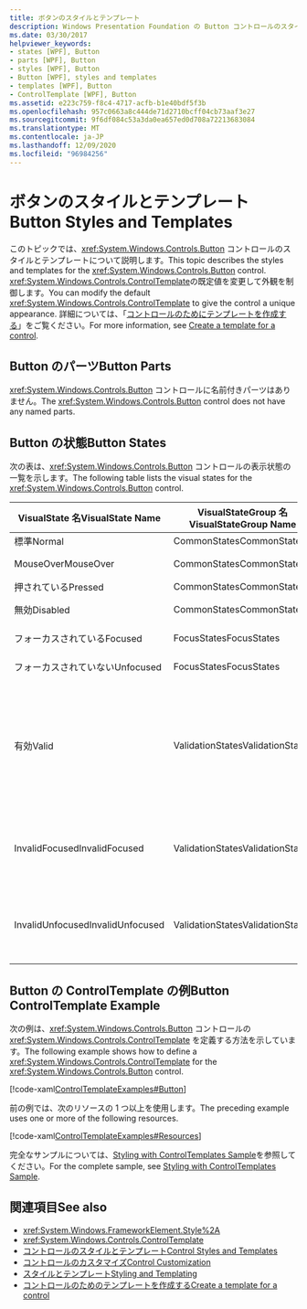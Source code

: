 ```yaml
---
title: ボタンのスタイルとテンプレート
description: Windows Presentation Foundation の Button コントロールのスタイルとテンプレートについて学習します。 ControlTemplate を変更して、コントロールに固有の外観を指定します。
ms.date: 03/30/2017
helpviewer_keywords:
- states [WPF], Button
- parts [WPF], Button
- styles [WPF], Button
- Button [WPF], styles and templates
- templates [WPF], Button
- ControlTemplate [WPF], Button
ms.assetid: e223c759-f8c4-4717-acfb-b1e40bdf5f3b
ms.openlocfilehash: 957c0663a8c444de71d2710bcff04cb73aaf3e27
ms.sourcegitcommit: 9f6df084c53a3da0ea657ed0d708a72213683084
ms.translationtype: MT
ms.contentlocale: ja-JP
ms.lasthandoff: 12/09/2020
ms.locfileid: "96984256"
---
```

# <a name="button-styles-and-templates"></a><span data-ttu-id="8aea2-104">ボタンのスタイルとテンプレート</span><span class="sxs-lookup"><span data-stu-id="8aea2-104">Button Styles and Templates</span></span>
<span data-ttu-id="8aea2-105">このトピックでは、<xref:System.Windows.Controls.Button> コントロールのスタイルとテンプレートについて説明します。</span><span class="sxs-lookup"><span data-stu-id="8aea2-105">This topic describes the styles and templates for the <xref:System.Windows.Controls.Button> control.</span></span> <span data-ttu-id="8aea2-106"><xref:System.Windows.Controls.ControlTemplate>の既定値を変更して外観を制御します。</span><span class="sxs-lookup"><span data-stu-id="8aea2-106">You can modify the default <xref:System.Windows.Controls.ControlTemplate> to give the control a unique appearance.</span></span> <span data-ttu-id="8aea2-107">詳細については、「[コントロールのためにテンプレートを作成する](/dotnet/desktop-wpf/themes/how-to-create-apply-template)」をご覧ください。</span><span class="sxs-lookup"><span data-stu-id="8aea2-107">For more information, see [Create a template for a control](/dotnet/desktop-wpf/themes/how-to-create-apply-template).</span></span>  
  
## <a name="button-parts"></a><span data-ttu-id="8aea2-108">Button のパーツ</span><span class="sxs-lookup"><span data-stu-id="8aea2-108">Button Parts</span></span>  
 <span data-ttu-id="8aea2-109"><xref:System.Windows.Controls.Button> コントロールに名前付きパーツはありません。</span><span class="sxs-lookup"><span data-stu-id="8aea2-109">The <xref:System.Windows.Controls.Button> control does not have any named parts.</span></span>  
  
## <a name="button-states"></a><span data-ttu-id="8aea2-110">Button の状態</span><span class="sxs-lookup"><span data-stu-id="8aea2-110">Button States</span></span>  
 <span data-ttu-id="8aea2-111">次の表は、<xref:System.Windows.Controls.Button> コントロールの表示状態の一覧を示します。</span><span class="sxs-lookup"><span data-stu-id="8aea2-111">The following table lists the visual states for the <xref:System.Windows.Controls.Button> control.</span></span>  
  
|<span data-ttu-id="8aea2-112">VisualState 名</span><span class="sxs-lookup"><span data-stu-id="8aea2-112">VisualState Name</span></span>|<span data-ttu-id="8aea2-113">VisualStateGroup 名</span><span class="sxs-lookup"><span data-stu-id="8aea2-113">VisualStateGroup Name</span></span>|<span data-ttu-id="8aea2-114">説明</span><span class="sxs-lookup"><span data-stu-id="8aea2-114">Description</span></span>|  
|-|-|-|  
|<span data-ttu-id="8aea2-115">標準</span><span class="sxs-lookup"><span data-stu-id="8aea2-115">Normal</span></span>|<span data-ttu-id="8aea2-116">CommonStates</span><span class="sxs-lookup"><span data-stu-id="8aea2-116">CommonStates</span></span>|<span data-ttu-id="8aea2-117">既定の状態です。</span><span class="sxs-lookup"><span data-stu-id="8aea2-117">The default state.</span></span>|  
|<span data-ttu-id="8aea2-118">MouseOver</span><span class="sxs-lookup"><span data-stu-id="8aea2-118">MouseOver</span></span>|<span data-ttu-id="8aea2-119">CommonStates</span><span class="sxs-lookup"><span data-stu-id="8aea2-119">CommonStates</span></span>|<span data-ttu-id="8aea2-120">マウス ポインターがコントロール上に配置されています。</span><span class="sxs-lookup"><span data-stu-id="8aea2-120">The mouse pointer is positioned over the control.</span></span>|  
|<span data-ttu-id="8aea2-121">押されている</span><span class="sxs-lookup"><span data-stu-id="8aea2-121">Pressed</span></span>|<span data-ttu-id="8aea2-122">CommonStates</span><span class="sxs-lookup"><span data-stu-id="8aea2-122">CommonStates</span></span>|<span data-ttu-id="8aea2-123">コントロールが押されています。</span><span class="sxs-lookup"><span data-stu-id="8aea2-123">The control is pressed.</span></span>|  
|<span data-ttu-id="8aea2-124">無効</span><span class="sxs-lookup"><span data-stu-id="8aea2-124">Disabled</span></span>|<span data-ttu-id="8aea2-125">CommonStates</span><span class="sxs-lookup"><span data-stu-id="8aea2-125">CommonStates</span></span>|<span data-ttu-id="8aea2-126">コントロールが無効になっています。</span><span class="sxs-lookup"><span data-stu-id="8aea2-126">The control is disabled.</span></span>|  
|<span data-ttu-id="8aea2-127">フォーカスされている</span><span class="sxs-lookup"><span data-stu-id="8aea2-127">Focused</span></span>|<span data-ttu-id="8aea2-128">FocusStates</span><span class="sxs-lookup"><span data-stu-id="8aea2-128">FocusStates</span></span>|<span data-ttu-id="8aea2-129">コントロールにフォーカスがあります。</span><span class="sxs-lookup"><span data-stu-id="8aea2-129">The control has focus.</span></span>|  
|<span data-ttu-id="8aea2-130">フォーカスされていない</span><span class="sxs-lookup"><span data-stu-id="8aea2-130">Unfocused</span></span>|<span data-ttu-id="8aea2-131">FocusStates</span><span class="sxs-lookup"><span data-stu-id="8aea2-131">FocusStates</span></span>|<span data-ttu-id="8aea2-132">コントロールにフォーカスがありません。</span><span class="sxs-lookup"><span data-stu-id="8aea2-132">The control does not have focus.</span></span>|  
|<span data-ttu-id="8aea2-133">有効</span><span class="sxs-lookup"><span data-stu-id="8aea2-133">Valid</span></span>|<span data-ttu-id="8aea2-134">ValidationStates</span><span class="sxs-lookup"><span data-stu-id="8aea2-134">ValidationStates</span></span>|<span data-ttu-id="8aea2-135">このコントロールで <xref:System.Windows.Controls.Validation> クラスを使用し、<xref:System.Windows.Controls.Validation.HasError%2A?displayProperty=nameWithType> 添付プロパティは `false` です。</span><span class="sxs-lookup"><span data-stu-id="8aea2-135">The control uses the <xref:System.Windows.Controls.Validation> class and the <xref:System.Windows.Controls.Validation.HasError%2A?displayProperty=nameWithType> attached property is `false`.</span></span>|  
|<span data-ttu-id="8aea2-136">InvalidFocused</span><span class="sxs-lookup"><span data-stu-id="8aea2-136">InvalidFocused</span></span>|<span data-ttu-id="8aea2-137">ValidationStates</span><span class="sxs-lookup"><span data-stu-id="8aea2-137">ValidationStates</span></span>|<span data-ttu-id="8aea2-138"><xref:System.Windows.Controls.Validation.HasError%2A?displayProperty=nameWithType> 添付プロパティは `true` で、コントロールにフォーカスがあります。</span><span class="sxs-lookup"><span data-stu-id="8aea2-138">The <xref:System.Windows.Controls.Validation.HasError%2A?displayProperty=nameWithType> attached property is `true` and the control has focus.</span></span>|  
|<span data-ttu-id="8aea2-139">InvalidUnfocused</span><span class="sxs-lookup"><span data-stu-id="8aea2-139">InvalidUnfocused</span></span>|<span data-ttu-id="8aea2-140">ValidationStates</span><span class="sxs-lookup"><span data-stu-id="8aea2-140">ValidationStates</span></span>|<span data-ttu-id="8aea2-141"><xref:System.Windows.Controls.Validation.HasError%2A?displayProperty=nameWithType> 添付プロパティは `true` で、コントロールにフォーカスがありません。</span><span class="sxs-lookup"><span data-stu-id="8aea2-141">The <xref:System.Windows.Controls.Validation.HasError%2A?displayProperty=nameWithType> attached property is `true` and the control does not have focus.</span></span>|  
  
## <a name="button-controltemplate-example"></a><span data-ttu-id="8aea2-142">Button の ControlTemplate の例</span><span class="sxs-lookup"><span data-stu-id="8aea2-142">Button ControlTemplate Example</span></span>  
 <span data-ttu-id="8aea2-143">次の例は、<xref:System.Windows.Controls.Button> コントロールの <xref:System.Windows.Controls.ControlTemplate> を定義する方法を示しています。</span><span class="sxs-lookup"><span data-stu-id="8aea2-143">The following example shows how to define a <xref:System.Windows.Controls.ControlTemplate> for the <xref:System.Windows.Controls.Button> control.</span></span>  
  
 [!code-xaml[ControlTemplateExamples#Button](~/samples/snippets/csharp/VS_Snippets_Wpf/ControlTemplateExamples/CS/resources/button.xaml#button)]  
  
 <span data-ttu-id="8aea2-144">前の例では、次のリソースの 1 つ以上を使用します。</span><span class="sxs-lookup"><span data-stu-id="8aea2-144">The preceding example uses one or more of the following resources.</span></span>  
  
 [!code-xaml[ControlTemplateExamples#Resources](~/samples/snippets/csharp/VS_Snippets_Wpf/ControlTemplateExamples/CS/resources/shared.xaml#resources)]  
  
 <span data-ttu-id="8aea2-145">完全なサンプルについては、[Styling with ControlTemplates Sample](https://github.com/Microsoft/WPF-Samples/tree/master/Styles%20&%20Templates/IntroToStylingAndTemplating)を参照してください。</span><span class="sxs-lookup"><span data-stu-id="8aea2-145">For the complete sample, see [Styling with ControlTemplates Sample](https://github.com/Microsoft/WPF-Samples/tree/master/Styles%20&%20Templates/IntroToStylingAndTemplating).</span></span>  
  
## <a name="see-also"></a><span data-ttu-id="8aea2-146">関連項目</span><span class="sxs-lookup"><span data-stu-id="8aea2-146">See also</span></span>

- <xref:System.Windows.FrameworkElement.Style%2A>
- <xref:System.Windows.Controls.ControlTemplate>
- [<span data-ttu-id="8aea2-147">コントロールのスタイルとテンプレート</span><span class="sxs-lookup"><span data-stu-id="8aea2-147">Control Styles and Templates</span></span>](control-styles-and-templates.md)
- [<span data-ttu-id="8aea2-148">コントロールのカスタマイズ</span><span class="sxs-lookup"><span data-stu-id="8aea2-148">Control Customization</span></span>](control-customization.md)
- [<span data-ttu-id="8aea2-149">スタイルとテンプレート</span><span class="sxs-lookup"><span data-stu-id="8aea2-149">Styling and Templating</span></span>](/dotnet/desktop-wpf/fundamentals/styles-templates-overview)
- [<span data-ttu-id="8aea2-150">コントロールのためのテンプレートを作成する</span><span class="sxs-lookup"><span data-stu-id="8aea2-150">Create a template for a control</span></span>](/dotnet/desktop-wpf/themes/how-to-create-apply-template)

